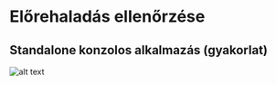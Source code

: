# Előrehaladás ellenőrzése

## Standalone konzolos alkalmazás (gyakorlat)
![alt text](https://github.com/kocsist-git/training360-szoftverarchitekturak/blob/main/images/Standalone%20konzolos%20alkalmaz%C3%A1s%20(gyakorlat)-01.JPG)
